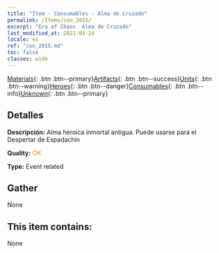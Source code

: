 ```yaml
---
title: "Item - Consumables - Alma de Cruzado"
permalink: /Items/con_2015/
excerpt: "Era of Chaos  Alma de Cruzado"
last_modified_at: 2021-03-24
locale: es
ref: "con_2015.md"
toc: false
classes: wide
---
```

 [Materials](/es/Items/){: .btn .btn--primary}[Artifacts](/es/Items/Artifacts/){: .btn .btn--success}[Units](/es/Items/Units/){: .btn .btn--warning}[Heroes](/es/Items/Heroes/){: .btn .btn--danger}[Consumables](/es/Items/Consumables/){: .btn .btn--info}[Unknown](/es/Items/Unknown/){: .btn .btn--primary}

## Detalles
 **Descripción:** Alma heroica inmortal antigua. Puede usarse para el Despertar de Espadachín

 **Quality:** <span style="color: #FF8C00">OK</span>

 **Type:** Event related

## Gather

  None

## This item contains:

  None

